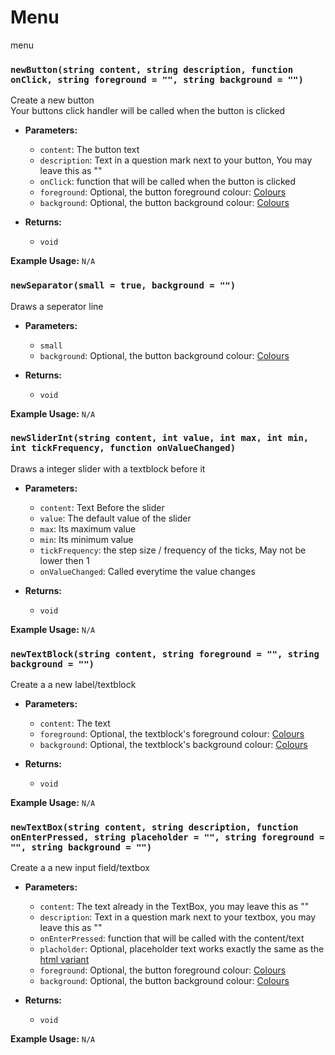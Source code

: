 # Menu
menu

### `newButton(string content, string description, function onClick, string foreground = "", string background = "")`

Create a new button</br>
Your buttons click handler will be called when the button is clicked

- **Parameters:**
    - `content`: The button text
    - `description`: Text in a question mark next to your button, You may leave this as ""
    - `onClick`: function that will be called when the button is clicked
    - `foreground`: Optional, the button foreground colour: [Colours](https://learn.microsoft.com/en-us/dotnet/api/system.windows.media.colors#properties)
    - `background`: Optional, the button background colour: [Colours](https://learn.microsoft.com/en-us/dotnet/api/system.windows.media.colors#properties)

- **Returns:**
    - `void`

**Example Usage:**
`N/A`

### `newSeparator(small = true, background = "")`

Draws a seperator line

- **Parameters:**
    - `small`
    - `background`: Optional, the button background colour: [Colours](https://learn.microsoft.com/en-us/dotnet/api/system.windows.media.colors#properties)

- **Returns:**
    - `void`

**Example Usage:**
`N/A`

### `newSliderInt(string content, int value, int max, int min, int tickFrequency, function onValueChanged)`

Draws a integer slider with a textblock before it

- **Parameters:**
    - `content`: Text Before the slider
    - `value`: The default value of the slider
    - `max`: Its maximum value
    - `min`: Its minimum value
    - `tickFrequency`: the step size / frequency of the ticks, May not be lower then 1
    - `onValueChanged`: Called everytime the value changes

- **Returns:**
    - `void`

**Example Usage:**
`N/A`


### `newTextBlock(string content, string foreground = "", string background = "")`

Create a a new label/textblock

- **Parameters:**
    - `content`: The text
    - `foreground`: Optional, the textblock's foreground colour: [Colours](https://learn.microsoft.com/en-us/dotnet/api/system.windows.media.colors#properties)
    - `background`: Optional, the textblock's background colour: [Colours](https://learn.microsoft.com/en-us/dotnet/api/system.windows.media.colors#properties)

- **Returns:**
    - `void`

**Example Usage:**
`N/A`

### `newTextBox(string content, string description, function onEnterPressed, string placeholder = "", string foreground = "", string background = "")`

Create a a new input field/textbox

- **Parameters:**
    - `content`: The text already in the TextBox, you may leave this as ""
    - `description`: Text in a question mark next to your textbox, you may leave this as ""
    - `onEnterPressed`: function that will be called with the content/text
    - `placholder`: Optional, placeholder text works exactly the same as the [html variant](https://www.w3schools.com/tags/tryit.asp?filename=tryhtml5_input_placeholder)
    - `foreground`: Optional, the button foreground colour: [Colours](https://learn.microsoft.com/en-us/dotnet/api/system.windows.media.colors#properties)
    - `background`: Optional, the button background colour: [Colours](https://learn.microsoft.com/en-us/dotnet/api/system.windows.media.colors#properties)

- **Returns:**
    - `void`

**Example Usage:**
`N/A`